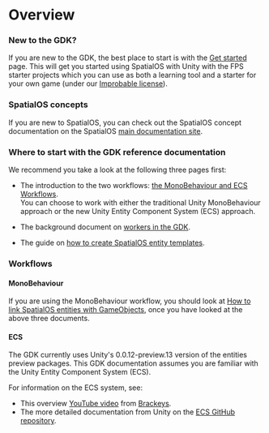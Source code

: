 # Overview

### New to the GDK?
If you are new to the GDK, the best place to start is with the [Get started]({{urlRoot}}/content/get-started/0-get-started) page. This will get you started using SpatialOS with Unity with the FPS starter projects which you can use as both a learning tool and a starter for your own game (under our [Improbable license]({{urlRoot}}/license.md)).

### SpatialOS concepts

If you are new to SpatialOS, you can check out the SpatialOS concept documentation on the SpatialOS [main documentation site](https://docs.improbable.io/reference/latest/shared/concepts/spatialos).


### Where to start with the GDK reference documentation

We recommend you take a look at the following three pages first:

* The introduction to the two workflows: [the MonoBehaviour and ECS Workflows]({{urlRoot}}/content/intro-workflows-spatialos-entities.md). <br/>
You can choose to work with either the traditional Unity MonoBehaviour approach or the new Unity Entity Component System (ECS) approach.

* The background document on [workers in the GDK]({{urlRoot}}/content/workers/workers-in-the-gdk.md).

* The guide on [how to create SpatialOS entity templates]({{urlRoot}}/content/entity-templates.md).

### Workflows

#### MonoBehaviour

If you are using the MonoBehaviour workflow, you should look at [How to link SpatialOS entities with GameObjects]({{urlRoot}}/content/gameobject/linking-spatialos-entities.md), once you have looked at the above three documents.

#### ECS 

The GDK currently uses Unity's 0.0.12-preview.13 version of the entities preview packages. This GDK documentation assumes you are familiar with the Unity Entity Component System (ECS).

For information on the ECS system, see:

* This overview [YouTube video](https://www.youtube.com/watch?v=_U9wRgQyy6s) from [Brackeys](http://brackeys.com/).
* The more detailed documentation from Unity on the [ECS GitHub repository](https://github.com/Unity-Technologies/EntityComponentSystemSamples/blob/master/Documentation/index.md).
